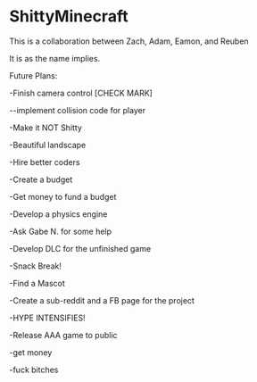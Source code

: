 ShittyMinecraft
===============
This is a collaboration between Zach, Adam, Eamon, and Reuben

It is as the name implies.


Future Plans:

-Finish camera control [CHECK MARK]

--implement collision code for player

-Make it NOT Shitty

-Beautiful landscape

-Hire better coders

-Create a budget

-Get money to fund a budget

-Develop a physics engine

-Ask Gabe N. for some help

-Develop DLC for the unfinished game

-Snack Break!

-Find a Mascot

-Create a sub-reddit and a FB page for the project

-HYPE INTENSIFIES!

-Release AAA game to public

-get money

-fuck bitches


